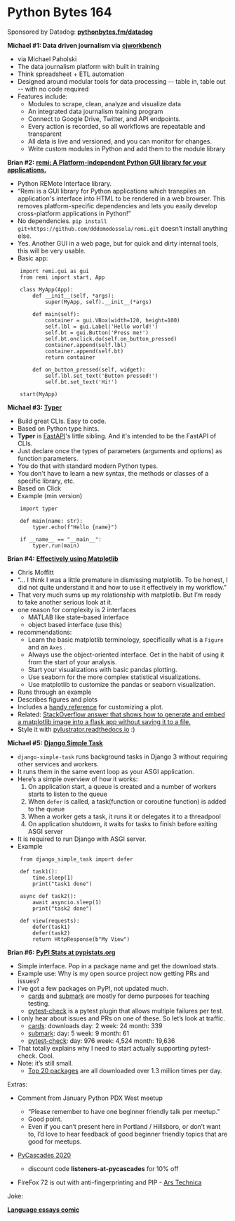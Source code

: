 # Python Bytes 164
Sponsored by Datadog: [**pythonbytes.fm/datadog**](https://pythonbytes.fm/datadog)

**Michael #1: Data driven journalism via** [**cjworkbench**](https://github.com/CJWorkbench/cjworkbench)

- via Michael Paholski
- The data journalism platform with built in training
- Think spreadsheet + ETL automation
- Designed around modular tools for data processing -- table in, table out -- with no code required
- Features include:
	- Modules to scrape, clean, analyze and visualize data
	- An integrated data journalism training program
	- Connect to Google Drive, Twitter, and API endpoints.
	- Every action is recorded, so all workflows are repeatable and transparent
	- All data is live and versioned, and you can monitor for changes.
	- Write custom modules in Python and add them to the module library

**Brian #2:** [**remi: A Platform-independent Python GUI library for your applications.**](https://github.com/dddomodossola/remi)

- Python REMote Interface library.
- “Remi is a GUI library for Python applications which transpiles an application's interface into HTML to be rendered in a web browser. This removes platform-specific dependencies and lets you easily develop cross-platform applications in Python!”
- No dependencies. `pip install git+https://github.com/dddomodossola/remi.git` doesn’t install anything else.
- Yes. Another GUI in a web page, but for quick and dirty internal tools, this will be very usable.
- Basic app:

```
    import remi.gui as gui
    from remi import start, App
    
    class MyApp(App):
        def __init__(self, *args):
            super(MyApp, self).__init__(*args)
    
        def main(self):
            container = gui.VBox(width=120, height=100)
            self.lbl = gui.Label('Hello world!')
            self.bt = gui.Button('Press me!')
            self.bt.onclick.do(self.on_button_pressed)
            container.append(self.lbl)
            container.append(self.bt)
            return container
    
        def on_button_pressed(self, widget):
            self.lbl.set_text('Button pressed!')
            self.bt.set_text('Hi!')
    
    start(MyApp)
```

**Michael #3:** [**Typer**](https://typer.tiangolo.com/)

- Build great CLIs. Easy to code. 
- Based on Python type hints.
- **Typer** is [FastAPI](https://fastapi.tiangolo.com)'s little sibling. And it's intended to be the FastAPI of CLIs.
- Just declare once the types of parameters (arguments and options) as function parameters.
- You do that with standard modern Python types.
- You don't have to learn a new syntax, the methods or classes of a specific library, etc.
- Based on Click
- Example (min version)

```
    import typer
    
    def main(name: str):
        typer.echo(f"Hello {name}")
    
    if __name__ == "__main__":
        typer.run(main)
```

**Brian #4:** [**Effectively using Matplotlib**](https://pbpython.com/effective-matplotlib.html)

- Chris Moffitt
- “… I think I was a little premature in dismissing matplotlib. To be honest, I did not quite understand it and how to use it effectively in my workflow.”
- That very much sums up my relationship with matplotlib. But I’m ready to take another serious look at it.
- one reason for complexity is 2 interfaces
	- MATLAB like state-based interface
	- object based interface (use this)
- recommendations:
	- Learn the basic matplotlib terminology, specifically what is a `Figure` and an `Axes` .
	- Always use the object-oriented interface. Get in the habit of using it from the start of your analysis.
	- Start your visualizations with basic pandas plotting.
	- Use seaborn for the more complex statistical visualizations.
	- Use matplotlib to customize the pandas or seaborn visualization.
- Runs through an example
- Describes figures and plots
- Includes a [handy reference](https://pbpython.com/images/matplotlib-pbpython-example.png) for customizing a plot.
- Related: [StackOverflow answer that shows how to generate and embed a matplotlib image into a flask app without saving it to a file.](https://stackoverflow.com/questions/50728328/python-how-to-show-matplotlib-in-flask#answer-50728936)
- Style it with [pylustrator.readthedocs.io](https://pylustrator.readthedocs.io/en/latest/) :)

**Michael #5:** [**Django Simple Task**](https://django-simple-task.readthedocs.io/)

- `django-simple-task` runs background tasks in Django 3 without requiring other services and workers. 
- It runs them in the same event loop as your ASGI application.
- Here’s a simple overview of how it works:
	1. On application start, a queue is created and a number of workers starts to listen to the queue
	2. When `defer` is called, a task(function or coroutine function) is added to the queue
	3. When a worker gets a task, it runs it or delegates it to a threadpool
	4. On application shutdown, it waits for tasks to finish before exiting ASGI server
- It is required to run Django with ASGI server.
- Example

```
    from django_simple_task import defer
    
    def task1():
        time.sleep(1)
        print("task1 done")
    
    async def task2():
        await asyncio.sleep(1)
        print("task2 done")
    
    def view(requests):
        defer(task1)
        defer(task2)
        return HttpResponse(b"My View")
```

**Brian #6:** [**PyPI Stats at pypistats.org**](https://pypistats.org/)

- Simple interface. Pop in a package name and get the download stats.
- Example use: Why is my open source project now getting PRs and issues?
- I’ve got a few packages on PyPI, not updated much.
	- [cards](https://pypi.org/project/cards/) and [submark](https://pypi.org/project/submark/) are mostly for demo purposes for teaching testing.
	- [pytest-check](https://pypi.org/project/pytest-check/) is a pytest plugin that allows multiple failures per test.
- I only hear about issues and PRs on one of these. So let’s look at traffic.
	- [cards](https://pypistats.org/packages/cards): downloads day: 2 week: 24 month: 339
	- [submark](https://pypistats.org/packages/submark): day: 5 week: 9 month: 61
	- [pytest-check](https://pypistats.org/packages/pytest-check): day: 976 week: 4,524 month: 19,636
- That totally explains why I need to start actually supporting pytest-check. Cool.
- Note: it’s still small.
	- [Top 20 packages](https://pypistats.org/top) are all downloaded over 1.3 million times per day.

Extras:

- Comment from January Python PDX West meetup
	- “Please remember to have one beginner friendly talk per meetup.”
	- Good point. 
	- Even if you can’t present here in Portland / Hillsboro, or don’t want to, I’d love to hear feedback of good beginner friendly topics that are good for meetups.
- [PyCascades 2020](https://2020.pycascades.com/)
    - discount code **listeners-at-pycascades** for 10% off

- FireFox 72 is out with anti-fingerprinting and PIP - [Ars Technica](https://arstechnica.com/gadgets/2020/01/firefox-72-blocks-fingerprinting-scripts-by-default-rethinks-notification-pop-ups/)

Joke:

[**Language essays comic**](https://trello-attachments.s3.amazonaws.com/58e3f7c543422d7f3ad84f33/5dea837f3f05ec8e83bae64a/a1e2f14bc60fbc4b10020eef84951872/6fa85fedca23acd58c2f04d1d99f3d9e.jpg)
